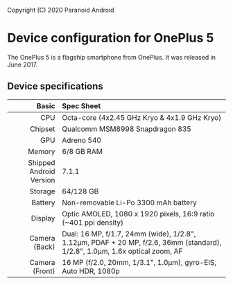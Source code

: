 Copyright (C) 2020 Paranoid Android

Device configuration for OnePlus 5
=========================================

The OnePlus 5 is a flagship smartphone from OnePlus. It was released in June 2017.

## Device specifications

| Basic                   | Spec Sheet                                                                                                                     |
| -----------------------:|:------------------------------------------------------------------------------------------------------------------------------ |
| CPU                     | Octa-core (4x2.45 GHz Kryo & 4x1.9 GHz Kryo)                                                                                   |
| Chipset                 | Qualcomm MSM8998 Snapdragon 835                                                                                                |
| GPU                     | Adreno 540                                                                                                                     |
| Memory                  | 6/8 GB RAM                                                                                                                     |
| Shipped Android Version | 7.1.1                                                                                                                          |
| Storage                 | 64/128 GB                                                                                                                      |
| Battery                 | Non-removable Li-Po 3300 mAh battery                                                                                           |
| Display                 | Optic AMOLED, 1080 x 1920 pixels, 16:9 ratio (~401 ppi density)                                                                |
| Camera (Back)           | Dual: 16 MP, f/1.7, 24mm (wide), 1/2.8", 1.12µm, PDAF + 20 MP, f/2.6, 36mm (standard), 1/2.8", 1.0µm, 1.6x optical zoom, AF    |
| Camera (Front)          | 16 MP (f/2.0, 20mm, 1/3.1", 1.0µm), gyro-EIS, Auto HDR, 1080p                                                                  |